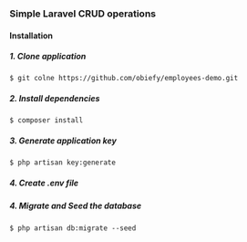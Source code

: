 ### Simple Laravel CRUD operations

#### Installation
##### 1. Clone application
```shell script
$ git colne https://github.com/obiefy/employees-demo.git
```
##### 2. Install dependencies
```shell script
$ composer install
```
##### 3. Generate application key
```shell script
$ php artisan key:generate
```
##### 4. Create .env file
##### 4. Migrate and Seed the database
```shell script
$ php artisan db:migrate --seed
```
